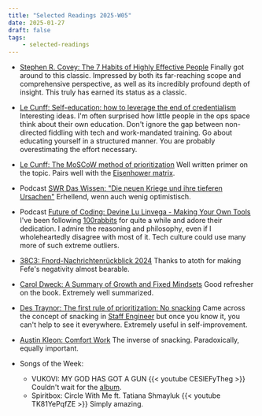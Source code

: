 ```yaml
---
title: "Selected Readings 2025-W05"
date: 2025-01-27
draft: false
tags:
    - selected-readings
---
```


- [Stephen R. Covey: The 7 Habits of Highly Effective People](https://en.wikipedia.org/wiki/The_7_Habits_of_Highly_Effective_People) Finally got around to this classic. Impressed by both its far-reaching scope and comprehensive perspective, as well as its incredibly profound depth of insight. This truly has earned its status as a classic.
- [Le Cunff: Self-education: how to leverage the end of credentialism](https://nesslabs.com/self-education) Interesting ideas. I'm often surprised how little people in the ops space think about their own education. Don't ignore the gap between non-directed fiddling with tech and work-mandated training. Go about educating yourself in a structured manner. You are probably overestimating the effort necessary.
- [Le Cunff: The MoSCoW method of prioritization](https://nesslabs.com/moscow-method) Well written primer on the topic. Pairs well with the [Eisenhower matrix](https://en.wikipedia.org/wiki/Time_management#The_Eisenhower_Method).
- Podcast [SWR Das Wissen: "Die neuen Kriege und ihre tieferen Ursachen"](https://www.swr.de/swrkultur/wissen/die-neuen-kriege-und-ihre-tieferen-ursachen-das-wissen-2025-01-12-102.html) Erhellend, wenn auch wenig optimistisch.
- Podcast [Future of Coding: Devine Lu Linvega - Making Your Own Tools](https://futureofcoding.org/episodes/044.html) I've been following [100rabbits](https://100r.co/) for quite a while and adore their dedication. I admire the reasoning and philosophy, even if I wholeheartedly disagree with most of it. Tech culture could use many more of such extreme outliers.
- [38C3: Fnord-Nachrichtenrückblick 2024](https://media.ccc.de/v/38c3-fnord-nachrichtenrckblick-2024) Thanks to atoth for making Fefe's negativity almost bearable.
- [Carol Dweck: A Summary of Growth and Fixed Mindsets](https://fs.blog/carol-dweck-mindset/) Good refresher on the book. Extremely well summarized.
- [Des Traynor: The first rule of prioritization: No snacking](https://www.intercom.com/blog/first-rule-prioritization-no-snacking/) Came across the concept of snacking in [Staff Engineer](https://staffeng.com/book/) but once you know it, you can't help to see it everywhere. Extremely useful in self-improvement.
- [Austin Kleon: Comfort Work](https://austinkleon.substack.com/p/comfort-work) The inverse of snacking. Paradoxically, equally important.

- Songs of the Week:
  - VUKOVI: MY GOD HAS GOT A GUN
    {{< youtube CESlEFyTheg >}}
    Couldn't wait for the [album](https://open.spotify.com/album/3NuG2Ua7jKgshFKhXC2Mxk).
  - Spiritbox: Circle With Me ft. Tatiana Shmayluk
    {{< youtube TK81YePqfZE >}}
    Simply amazing.